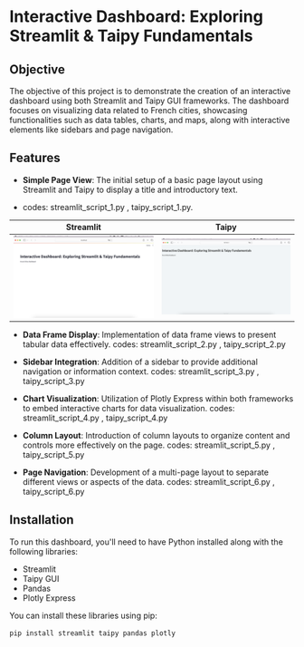 # Interactive Dashboard: Exploring Streamlit & Taipy Fundamentals

## Objective

The objective of this project is to demonstrate the creation of an interactive dashboard using both Streamlit and Taipy GUI frameworks. 
The dashboard focuses on visualizing data related to French cities, showcasing functionalities such as data tables, charts, and maps, along with interactive elements like sidebars and page navigation.

## Features

- **Simple Page View**: The initial setup of a basic page layout using Streamlit and Taipy to display a title and introductory text.

- codes: streamlit_script_1.py , taipy_script_1.py. 

| Streamlit | Taipy |
|-----------|-------|
| ![Streamlit Simple Page View](https://github.com/zabihin/Streamlit_vs_Taipy/blob/main/Pics/1s.png) | ![Taipy Simple Page View](https://github.com/zabihin/Streamlit_vs_Taipy/blob/main/Pics/1t.png) |

- **Data Frame Display**: Implementation of data frame views to present tabular data effectively.
codes: streamlit_script_2.py , taipy_script_2.py

- **Sidebar Integration**: Addition of a sidebar to provide additional navigation or information context.
codes: streamlit_script_3.py , taipy_script_3.py

- **Chart Visualization**: Utilization of Plotly Express within both frameworks to embed interactive charts for data visualization.
codes: streamlit_script_4.py , taipy_script_4.py

- **Column Layout**: Introduction of column layouts to organize content and controls more effectively on the page.
codes: streamlit_script_5.py , taipy_script_5.py

- **Page Navigation**: Development of a multi-page layout to separate different views or aspects of the data.
codes: streamlit_script_6.py , taipy_script_6.py


## Installation

To run this dashboard, you'll need to have Python installed along with the following libraries:
- Streamlit
- Taipy GUI
- Pandas
- Plotly Express

You can install these libraries using pip:

```bash
pip install streamlit taipy pandas plotly